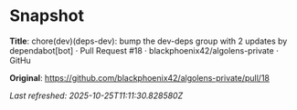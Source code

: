 # Snapshot

**Title**: chore(dev)(deps-dev): bump the dev-deps group with 2 updates by dependabot[bot] · Pull Request #18 · blackphoenix42/algolens-private · GitHu

**Original**: <https://github.com/blackphoenix42/algolens-private/pull/18>

_Last refreshed: 2025-10-25T11:11:30.828580Z_
